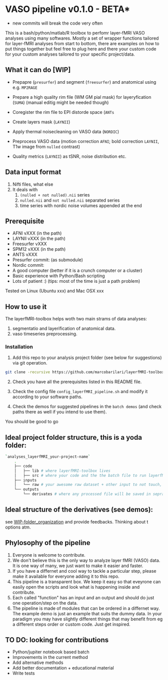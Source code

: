 # VASO pipeline v0.1.0 - BETA*

* new commits will break the code very often

This is a bash/python/matlab/R toolbox to perfomr layer-fMRI VASO analyses using many softwares. Mostly a set of wrapper functions tailored for layer-fMRI analyses from start to bottom, there are examples on how to put things together but feel free to plug here and there your custom code for your custom analyses tailored to your specific project/data.

## What it can do [WIP]

* Prepapre (`presurfer`) and segment (`freesurfer`) and anatomical using e.g. `MP2RAGE`

* Prepare a high quality rim file (WM GM pial mask) for layeryfication (`SUMA`) (manual editig might be needed though)

* Coregister the rim file to EPI distorde space (`ANTs`

* Create layers mask (`LAYNII`)

* Apply thermal noisecleaning on VASO data (`NORDIC`)
  
* Preprocess VASO data (motion correction `AFNI`; bold correction `LAYNII`, T1w image from `nulled` contrast)

* Quality metrics (`LAYNII`) as tSNR, noise distribution etc.

## Data input format

1. Nifti files, what else
2. It deals with
   1. `(nulled + not nulled).nii` series 
   2. `nulled.nii` and `not nulled.nii` separated series
   3. time series with nordic noise volumes appended at the end

## Prerequisite

* AFNI vXXX (in the path)
* LAYNII vXXX (in the path)
* Freesurfer vXXX
* SPM12 vXXX (in the path)
* ANTS vXXX
* Presurfer commit: (as submodule)
* Nordic commit:
* A good computer (better if it is a crunch computer or a cluster)
* Basic experience with Python/Bash scripting
* Lots of patient :) (tips: most of the time is just a path problem)

Tested on Linux (Ubuntu xxx) and Mac OSX xxx

## How to use it

The layerfMRI-toolbox helps woth two main strams of data analyses:

1. segmentatio and layerification of anatomical data.
2. vaso timeseries preprocessing.

### Installation

1. Add this repo to your analysis project folder (see below for suggestions) via git operation.

```bash
git clone -recursive https://github.com/marcobarilari/layerfMRI-toolbox.git
```

2. Check you have all the prerequisites listed in this README file.

3. Check the config file `config_layerfMRI_pipeline.sh` and modify it according to your software paths.

4. Check the demos for suggested pipelines in the `batch demos` (and check paths there as well if you intend to use them).

You should be good to go

## Ideal project folder structure, this is a yoda folder:

```bash
`analyses_layerfMRI_your-project-name`
    .
    ├── code
    │   ├── lib # where layerfMRI-toolbox lives
    │   ├── src # where your code and the the batch file to run layerfMRI-toolbox live
    ├── inputs
    │   └── raw # your awesome raw dataset + other input to not touch, ideally bidslike format
    └── outputs
        └── derivates # where any processed file will be saved in seprate subfolders named by `software-step` 
```

## Ideal structure of the derivatives (see demos):

see [WIP-folder_organization](WIP-folder_organization.md) and provide feedbacks. Thinking about t options atm.

## Phylosophy of the pipeline

1. Everyone is welcome to contribute.
2. We don't believe this is the only way to analyze layer fMRI (VASO) data. It is one way of many, we just want to make it easier and faster.
3. If you have a differnet and cool way to tackle a particular step, please make it available for everyone adding it to this repo. 
4. This pipeline is a transparent box. We keep it easy so that eveyrone can easily open the scripts and look what is happening inside and contribute.
5. Each called "function" has an input and an output and should do just one operation/step on the data.
6. The pipeline is made of modules that can be ordered in a differnet way. The example demo is just an example that suits the dummy data. In your paradigm you may have slightly different things that may benefit from eg a different steps order or custom code. Just get inspired.

## TO DO: looking for contributions

- Python/jupiter notebook based batch
- Improvements in the current method
- Add alternative methods
- Add better documentation + educational material
- Write tests